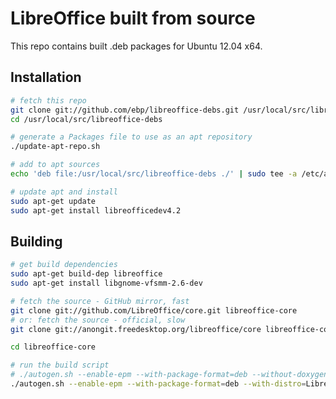 LibreOffice built from source
=============================

This repo contains built .deb packages for Ubuntu 12.04 x64.


Installation
------------
```sh
# fetch this repo
git clone git://github.com/ebp/libreoffice-debs.git /usr/local/src/libreoffice-debs
cd /usr/local/src/libreoffice-debs

# generate a Packages file to use as an apt repository
./update-apt-repo.sh

# add to apt sources
echo 'deb file:/usr/local/src/libreoffice-debs ./' | sudo tee -a /etc/apt/sources.list

# update apt and install
sudo apt-get update
sudo apt-get install libreofficedev4.2
```

Building
--------
```sh
# get build dependencies
sudo apt-get build-dep libreoffice
sudo apt-get install libgnome-vfsmm-2.6-dev

# fetch the source - GitHub mirror, fast
git clone git://github.com/LibreOffice/core.git libreoffice-core
# or: fetch the source - official, slow
git clone git://anongit.freedesktop.org/libreoffice/core libreoffice-core

cd libreoffice-core

# run the build script
# ./autogen.sh --enable-epm --with-package-format=deb --without-doxygen
./autogen.sh --enable-epm --with-package-format=deb --with-distro=LibreOfficeLinux
```
